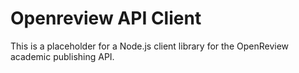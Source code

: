 # Openreview API Client

This is a placeholder for a Node.js client library for the OpenReview academic publishing API.
